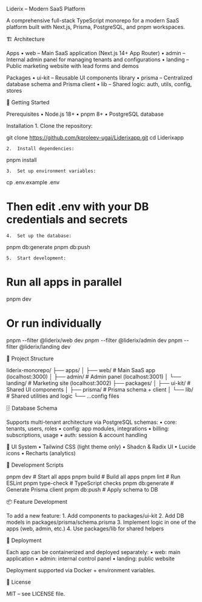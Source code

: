 Liderix – Modern SaaS Platform

A comprehensive full-stack TypeScript monorepo for a modern SaaS platform built with Next.js, Prisma, PostgreSQL, and pnpm workspaces.

🏗️ Architecture

Apps
	•	web – Main SaaS application (Next.js 14+ App Router)
	•	admin – Internal admin panel for managing tenants and configurations
	•	landing – Public marketing website with lead forms and demos

Packages
	•	ui-kit – Reusable UI components library
	•	prisma – Centralized database schema and Prisma client
	•	lib – Shared logic: auth, utils, config, stores

🚀 Getting Started

Prerequisites
	•	Node.js 18+
	•	pnpm 8+
	•	PostgreSQL database

Installation
	1.	Clone the repository:

git clone https://github.com/kproleev-ugai/Liderixapp.git
cd Liderixapp

	2.	Install dependencies:

pnpm install

	3.	Set up environment variables:

cp .env.example .env
# Then edit .env with your DB credentials and secrets

	4.	Set up the database:

pnpm db:generate
pnpm db:push

	5.	Start development:

# Run all apps in parallel
pnpm dev

# Or run individually
pnpm --filter @liderix/web dev
pnpm --filter @liderix/admin dev
pnpm --filter @liderix/landing dev

📁 Project Structure

liderix-monorepo/
├── apps/
│   ├── web/           # Main SaaS app (localhost:3000)
│   ├── admin/         # Admin panel (localhost:3001)
│   └── landing/       # Marketing site (localhost:3002)
├── packages/
│   ├── ui-kit/        # Shared UI components
│   ├── prisma/        # Prisma schema + client
│   └── lib/           # Shared utilities and logic
└── ...config files

🗄️ Database Schema

Supports multi-tenant architecture via PostgreSQL schemas:
	•	core: tenants, users, roles
	•	config: app modules, integrations
	•	billing: subscriptions, usage
	•	auth: session & account handling

🎨 UI System
	•	Tailwind CSS (light theme only)
	•	Shadcn & Radix UI
	•	Lucide icons
	•	Recharts (analytics)

🔧 Development Scripts

pnpm dev          # Start all apps
pnpm build        # Build all apps
pnpm lint         # Run ESLint
pnpm type-check   # TypeScript checks
pnpm db:generate  # Generate Prisma client
pnpm db:push      # Apply schema to DB

📦 Feature Development

To add a new feature:
	1.	Add components to packages/ui-kit
	2.	Add DB models in packages/prisma/schema.prisma
	3.	Implement logic in one of the apps (web, admin, etc.)
	4.	Use packages/lib for shared helpers

🚢 Deployment

Each app can be containerized and deployed separately:
	•	web: main application
	•	admin: internal control panel
	•	landing: public website

Deployment supported via Docker + environment variables.

📄 License

MIT – see LICENSE file.

